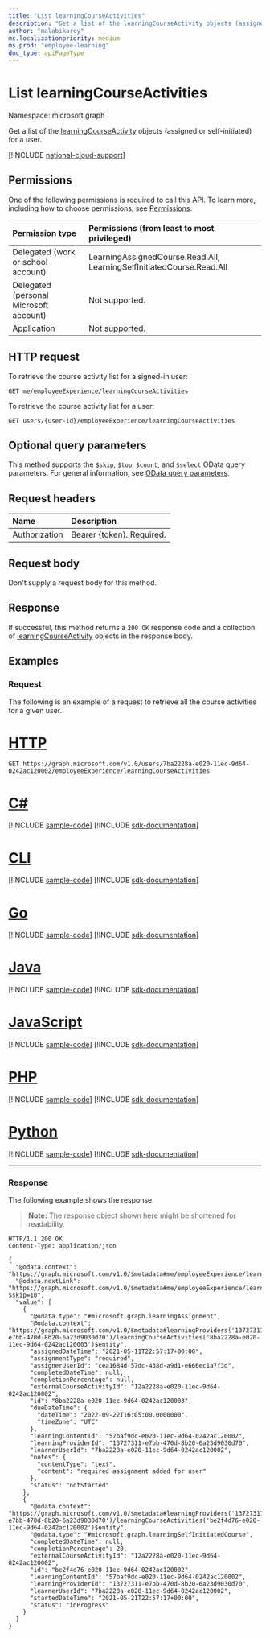 ```yaml
---
title: "List learningCourseActivities"
description: "Get a list of the learningCourseActivity objects (assigned or self-initiated) for a user."
author: "malabikaroy"
ms.localizationpriority: medium
ms.prod: "employee-learning"
doc_type: apiPageType
---
```


# List learningCourseActivities

Namespace: microsoft.graph

Get a list of the [learningCourseActivity](../resources/learningcourseactivity.md) objects (assigned or self-initiated) for a user.

[!INCLUDE [national-cloud-support](../../includes/global-only.md)]

## Permissions

One of the following permissions is required to call this API. To learn more, including how to choose permissions, see [Permissions](/graph/permissions-reference).

| Permission type                        | Permissions (from least to most privileged)                           |
|:---------------------------------------|:----------------------------------------------------------------------|
| Delegated (work or school account)     | LearningAssignedCourse.Read.All, LearningSelfInitiatedCourse.Read.All |
| Delegated (personal Microsoft account) | Not supported.                                                        |
| Application                            | Not supported.                                                        |

## HTTP request

To retrieve the course activity list for a signed-in user:

<!-- {
  "blockType": "ignored"
}
-->
``` http
GET me/employeeExperience/learningCourseActivities
```

To retrieve the course activity list for a user:

<!-- {
  "blockType": "ignored"
}
-->
``` http
GET users/{user-id}/employeeExperience/learningCourseActivities
```

## Optional query parameters

This method supports the `$skip`, `$top`, `$count`, and `$select` OData query parameters. For general information, see [OData query parameters](/graph/query-parameters).

## Request headers

|Name|Description|
|:---|:---|
|Authorization|Bearer {token}. Required.|

## Request body

Don't supply a request body for this method.

## Response

If successful, this method returns a `200 OK` response code and a collection of [learningCourseActivity](../resources/learningcourseactivity.md) objects in the response body.

## Examples

### Request

The following is an example of a request to retrieve all the course activities for a given user.

# [HTTP](#tab/http)
<!-- {
  "blockType": "request",
  "name": "list_learningcourseactivity"
}
-->

``` http
GET https://graph.microsoft.com/v1.0/users/7ba2228a-e020-11ec-9d64-0242ac120002/employeeExperience/learningCourseActivities
```

# [C#](#tab/csharp)
[!INCLUDE [sample-code](../includes/snippets/csharp/list-learningcourseactivity-csharp-snippets.md)]
[!INCLUDE [sdk-documentation](../includes/snippets/snippets-sdk-documentation-link.md)]

# [CLI](#tab/cli)
[!INCLUDE [sample-code](../includes/snippets/cli/list-learningcourseactivity-cli-snippets.md)]
[!INCLUDE [sdk-documentation](../includes/snippets/snippets-sdk-documentation-link.md)]

# [Go](#tab/go)
[!INCLUDE [sample-code](../includes/snippets/go/list-learningcourseactivity-go-snippets.md)]
[!INCLUDE [sdk-documentation](../includes/snippets/snippets-sdk-documentation-link.md)]

# [Java](#tab/java)
[!INCLUDE [sample-code](../includes/snippets/java/list-learningcourseactivity-java-snippets.md)]
[!INCLUDE [sdk-documentation](../includes/snippets/snippets-sdk-documentation-link.md)]

# [JavaScript](#tab/javascript)
[!INCLUDE [sample-code](../includes/snippets/javascript/list-learningcourseactivity-javascript-snippets.md)]
[!INCLUDE [sdk-documentation](../includes/snippets/snippets-sdk-documentation-link.md)]

# [PHP](#tab/php)
[!INCLUDE [sample-code](../includes/snippets/php/list-learningcourseactivity-php-snippets.md)]
[!INCLUDE [sdk-documentation](../includes/snippets/snippets-sdk-documentation-link.md)]

# [Python](#tab/python)
[!INCLUDE [sample-code](../includes/snippets/python/list-learningcourseactivity-python-snippets.md)]
[!INCLUDE [sdk-documentation](../includes/snippets/snippets-sdk-documentation-link.md)]

---

### Response

The following example shows the response.

>**Note:** The response object shown here might be shortened for readability.

<!-- {
  "blockType": "response",
  "truncated": true,
  "@odata.type": "microsoft.graph.learningCourseActivity",
  "isCollection": true
}
-->

``` http
HTTP/1.1 200 OK
Content-Type: application/json

{
  "@odata.context": "https://graph.microsoft.com/v1.0/$metadata#me/employeeExperience/learningCourseActivities$entity",
  "@odata.nextLink": "https://graph.microsoft.com/v1.0/$metadata#me/employeeExperience/learningCourseActivities?$skip=10",
  "value": [
    {
      "@odata.type": "#microsoft.graph.learningAssignment",
      "@odata.context": "https://graph.microsoft.com/v1.0/$metadata#learningProviders('13727311-e7bb-470d-8b20-6a23d9030d70')/learningCourseActivities('8ba2228a-e020-11ec-9d64-0242ac120003')$entity",
      "assignedDateTime": "2021-05-11T22:57:17+00:00",
      "assignmentType": "required",
      "assignerUserId": "cea1684d-57dc-438d-a9d1-e666ec1a7f3d",
      "completedDateTime": null,
      "completionPercentage": null,
      "externalCourseActivityId": "12a2228a-e020-11ec-9d64-0242ac120002",
      "id": "8ba2228a-e020-11ec-9d64-0242ac120003",
      "dueDateTime": {
        "dateTime": "2022-09-22T16:05:00.0000000",
        "timeZone": "UTC"
      },
      "learningContentId": "57baf9dc-e020-11ec-9d64-0242ac120002",
      "learningProviderId": "13727311-e7bb-470d-8b20-6a23d9030d70",
      "learnerUserId": "7ba2228a-e020-11ec-9d64-0242ac120002",
      "notes": {
        "contentType": "text",
        "content": "required assignment added for user"
      },
      "status": "notStarted"
    },
    {
      "@odata.context": "https://graph.microsoft.com/v1.0/$metadata#learningProviders('13727311-e7bb-470d-8b20-6a23d9030d70')/learningCourseActivities('be2f4d76-e020-11ec-9d64-0242ac120002')$entity",
      "@odata.type": "#microsoft.graph.learningSelfInitiatedCourse",
      "completedDateTime": null,
      "completionPercentage": 20,
      "externalCourseActivityId": "12a2228a-e020-11ec-9d64-0242ac120002",
      "id": "be2f4d76-e020-11ec-9d64-0242ac120002",
      "learningContentId": "57baf9dc-e020-11ec-9d64-0242ac120002",
      "learningProviderId": "13727311-e7bb-470d-8b20-6a23d9030d70",
      "learnerUserId": "7ba2228a-e020-11ec-9d64-0242ac120002",
      "startedDateTime": "2021-05-21T22:57:17+00:00",
      "status": "inProgress"
    }
  ]
}
```

